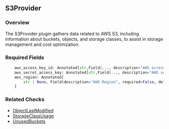 
## S3Provider

### Overview
The S3Provider plugin gathers data related to AWS S3, including information about buckets, objects, and storage classes, to assist in storage management and cost optimization.

### Required Fields
```python
    aws_access_key_id: Annotated[str,Field(..., description="AWS access key ID", required=True)]
    aws_secret_access_key: Annotated[str,Field(..., description="AWS secret access key", required=True)]
    aws_region: Annotated[
        str | None, Field(description="AWS-Region", required=False, default=None)
    ]
```

### Related Checks
- [ObjectLastModified](#object_last_modified)
- [StorageClassUsage](#storage_class_usage)
- [UnusedBuckets](#unused_buckets)

